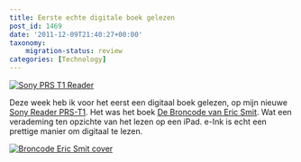 ```yaml
---
title: Eerste echte digitale boek gelezen
post_id: 1469
date: '2011-12-09T21:40:27+00:00'
taxonomy:
    migration-status: review
categories: [Technology]
---
```

[![Sony PRS T1 Reader](/wp-content/uploads/2012/01/Sony_PRS_T1_Reader_Wifi-300x248.jpg "Sony_PRS_T1_Reader_Wifi")](http://partner.bol.com/click/click?p=1&t=url&s=2680&url=http%3A//www.bol.com/nl/p/elektronica/sony-reader-wi-fi-zwart/9000000011652493/index.html&f=TXL&name=sonyprst1)

Deze week heb ik voor het eerst een digitaal boek gelezen, op mijn nieuwe [Sony Reader PRS-T1](http://partner.bol.com/click/click?p=1&t=url&s=2680&url=http%3A//www.bol.com/nl/p/elektronica/sony-reader-wi-fi-zwart/9000000011652493/index.html&f=TXL&name=sonyprst1). Het was het boek [De Broncode van Eric Smit](http://partner.bol.com/click/click?p=1&t=url&s=2680&url=http%3A//www.bol.com/nl/p/nederlandse-boeken/de-broncode/1001004011607378/index.html&f=TXL&name=broncode). Wat een verademing ten opzichte van het lezen op een iPad. e-Ink is echt een prettige manier om digitaal te lezen.

[![Broncode Eric Smit cover](/wp-content/uploads/2012/01/de-broncode-eric-smit-189x300.jpg "de-broncode-eric-smit")](http://partner.bol.com/click/click?p=1&t=url&s=2680&url=http%3A//www.bol.com/nl/p/nederlandse-boeken/de-broncode/1001004011607378/index.html&f=TXL&name=broncode)
